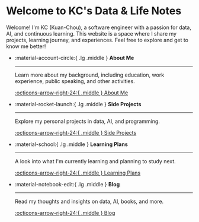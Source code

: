 # Welcome to KC's Data & Life Notes

Welcome! I'm KC (Kuan-Chou), a software engineer with a passion for data, AI, and continuous learning. This website is a space where I share my projects, learning journey, and experiences. Feel free to explore and get to know me better!

<div class="grid cards" markdown>

-   :material-account-circle:{ .lg .middle } __About Me__

    ---

    Learn more about my background, including education, work experience, public speaking, and other activities.

    [:octicons-arrow-right-24:{ .middle } About Me](./about-me/index.md)

-   :material-rocket-launch:{ .lg .middle } __Side Projects__

    ---

    Explore my personal projects in data, AI, and programming.

    [:octicons-arrow-right-24:{ .middle } Side Projects](./side-projects/index.md)

-   :material-school:{ .lg .middle } __Learning Plans__

    ---

    A look into what I'm currently learning and planning to study next.

    [:octicons-arrow-right-24:{ .middle } Learning Plans](./learning-plans/index.md)

-   :material-notebook-edit:{ .lg .middle } __Blog__

    ---

    Read my thoughts and insights on data, AI, books, and more.

    [:octicons-arrow-right-24:{ .middle } Blog](./blog/index.md)
